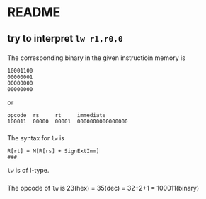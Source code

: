 # README

## try to interpret `lw r1,r0,0`
###
The corresponding binary in the given instructioin memory is 
```
10001100
00000001
00000000
00000000
```
or
```
opcode  rs     rt     immediate
100011  00000  00001  0000000000000000
```
###
The syntax for `lw` is 
```
R[rt] = M[R[rs] + SignExtImm]
###
```
`lw` is of I-type.
###
The opcode of `lw` is 23(hex) = 35(dec) = 32+2+1 =  100011(binary)

